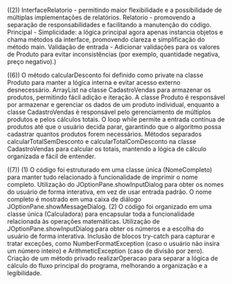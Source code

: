 
((2))
InterfaceRelatorio - permitindo maior flexibilidade e a possibilidade de múltiplas implementações de relatórios.
Relatorio - promovendo a separação de responsabilidades e facilitando a manutenção do código.
Principal - Simplicidade: a lógica principal agora apenas instancia objetos e chama métodos da interface, promovendo clareza e simplificação do método main.
Validação de entrada - Adicionar validações para os valores de Produto para evitar inconsistências (por exemplo, quantidade negativa, preço negativo).)

((6))
O método calcularDesconto foi definido como private na classe Produto para manter a lógica interna e evitar acesso externo desnecessário. 
ArrayList na classe CadastroVendas para armazenar os produtos, permitindo fácil adição e iteração.
A classe Produto é responsável por armazenar e gerenciar os dados de um produto individual, enquanto a classe CadastroVendas é responsável pelo gerenciamento de múltiplos produtos e pelos cálculos totais.
O loop while permite a entrada contínua de produtos até que o usuário decida parar, garantindo que o algoritmo possa cadastrar quantos produtos forem necessários.
Métodos separados calcularTotalSemDesconto e calcularTotalComDesconto na classe CadastroVendas para calcular os totais, mantendo a lógica de cálculo organizada e fácil de entender.

((7))
(1)
O código foi estruturado em uma classe única (NomeCompleto) para manter tudo relacionado à funcionalidade de imprimir o nome completo.
Utilização do JOptionPane.showInputDialog para obter os nomes do usuário de forma interativa, em vez de usar entrada padrão.
O nome completo é mostrado em uma caixa de diálogo JOptionPane.showMessageDialog.
(2)
O código foi organizado em uma classe única (Calculadora) para encapsular toda a funcionalidade relacionada às operações matemáticas.
Utilização de JOptionPane.showInputDialog para obter os números e a escolha do usuário de forma interativa.
Inclusão de blocos try-catch para capturar e tratar exceções, como NumberFormatException (caso o usuário não insira um número inteiro) e ArithmeticException (caso de divisão por zero).
Criação de um método privado realizarOperacao para separar a lógica de cálculo do fluxo principal do programa, melhorando a organização e a legibilidade.


